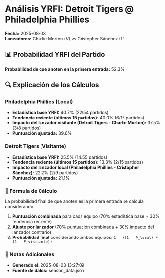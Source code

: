 # Análisis YRFI: Detroit Tigers @ Philadelphia Phillies

**Fecha:** 2025-08-03  
**Lanzadores:** Charlie Morton (V) vs Cristopher Sánchez (L)

## 📊 Probabilidad YRFI del Partido

**Probabilidad de que anoten en la primera entrada:** 52.3%

## 🔍 Explicación de los Cálculos

### Philadelphia Phillies (Local)
- **Estadística base YRFI:** 40.7% (22/54 partidos)
- **Tendencia reciente (últimos 15 partidos):** 40.0% (6/15 partidos)
- **Impacto del lanzador visitante (Detroit Tigers - Charlie Morton):** 37.5% (3/8 partidos)
- **Puntuación ajustada:** 39.6%

### Detroit Tigers (Visitante)
- **Estadística base YRFI:** 25.5% (14/55 partidos)
- **Tendencia reciente (últimos 15 partidos):** 13.3% (2/15 partidos)
- **Impacto del lanzador local (Philadelphia Phillies - Cristopher Sánchez):** 22.2% (2/9 partidos)
- **Puntuación ajustada:** 21.1%

### 📝 Fórmula de Cálculo

La probabilidad final de que anoten en la primera entrada se calcula considerando:
1. **Puntuación combinada** para cada equipo (70% estadística base + 30% tendencia reciente)
2. **Ajuste por lanzador** (70% puntuación combinada + 30% impacto del lanzador contrario)
3. **Probabilidad final** considerando ambos equipos: `1 - ((1 - P_local) * (1 - P_visitante))`

### 📌 Notas Adicionales

- **Generado el:** 2025-08-03 13:27:09
- **Fuente de datos:** season_data.json
